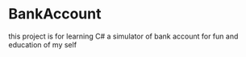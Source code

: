 # BankAccount
this project is for learning C#
a simulator of bank account for fun and education of my self

